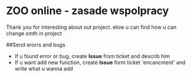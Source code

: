 # ZOO online - zasade wspolpracy
Thank you for interesting about out project. elow u can find how u can change smth in project

##Send erorrs and bugs
- If u found error or bug, create **Issue** from ticket and describ him
- If u want add new function, create **Issue** form ticket 'encancment' and write what u wanna add
